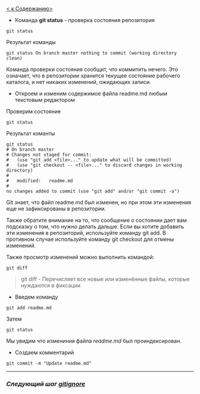 [< к Cодержанию>](./readme.md)

+ Команда **git status** - проверка состояния репозитория

```
git status
```

Результат команды 

`git status
On branch master
nothing to commit (working directory clean) `

Команда проверки состояния сообщит, что коммитить нечего. Это означает, что в репозитории хранится текущее состояние рабочего каталога, и нет никаких изменений, ожидающих записи.

+ Откроем и изменим содержимое файла readme.md любым текстовым редактором

Проверим состояние 

```
git status
```

Результат команты
```
git status
# On branch master
# Changes not staged for commit:
#   (use "git add <file>..." to update what will be committed)
#   (use "git checkout -- <file>..." to discard changes in working directory)
#
#   modified:   readme.md
#
no changes added to commit (use "git add" and/or "git commit -a")
```
Git знает, что файл readme.md был изменен, но при этом эти изменения еще не зафиксированы в репозитории.

Также обратите внимание на то, что сообщение о состоянии дает вам подсказку о том, что нужно делать дальше. Если вы хотите добавить эти изменения в репозиторий, используйте команду git add. В противном случае используйте команду git сheckout для отмены изменений.

Также просмотр изменений можно выполнить командой:

```
git diff
```
> git diff - Перечисляет все новые или изменённые файлы, которые нуждаются в фиксации

+ Введем команду

```
git add readme.md
```
Затем

```
git status
```
Мы увидим что измениния файла *readme.md* был проиндексирован.

+ Создаем комментарий

```
git commit -m "Update readme.md"
```


***

### ***Следующий шаг [gitignore](./gitignore.md)***
